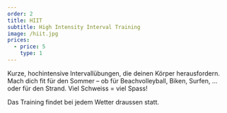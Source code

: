 ```yaml
---
order: 2
title: HIIT
subtitle: High Intensity Interval Training
image: /hiit.jpg
prices:
  - price: 5
    type: 1
---
```


Kurze, hochintensive Intervallübungen, die deinen Körper herausfordern. Mach dich fit für den Sommer – ob für
Beachvolleyball, Biken, Surfen, … oder für den Strand. Viel Schweiss = viel Spass!

Das Training findet bei jedem Wetter draussen statt.
